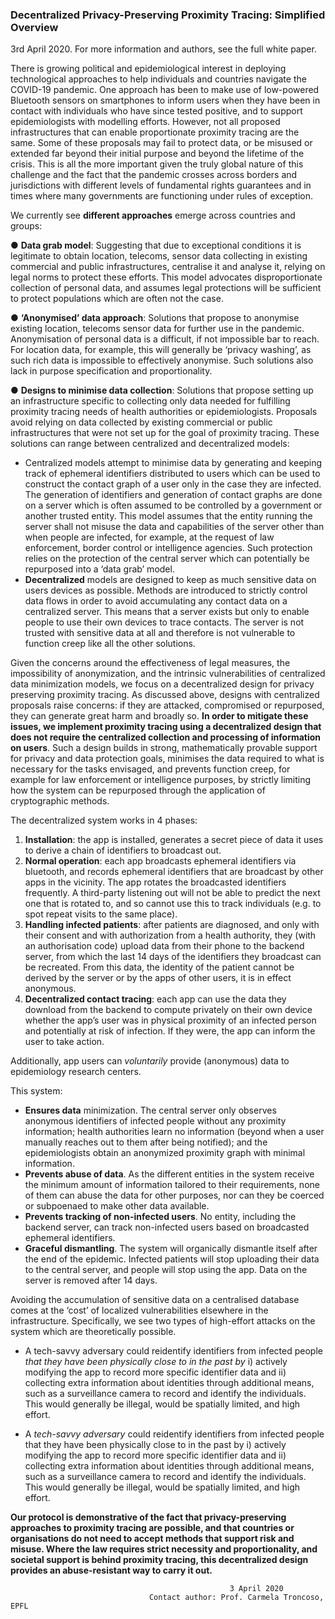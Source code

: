 ### Decentralized Privacy-Preserving Proximity Tracing: Simplified Overview
3rd April 2020. For more information and authors, see the full white paper.

There is growing political and epidemiological interest in deploying technological approaches to help individuals and countries navigate the COVID-19 pandemic. One approach has been to make use of low-powered Bluetooth sensors on smartphones to inform users when they have been in contact with individuals who have since tested positive, and to support epidemiologists with modelling efforts. However, not all proposed infrastructures that can enable proportionate proximity tracing are the same. Some of these proposals may fail to protect data, or be misused or extended far beyond their initial purpose and beyond the lifetime of the crisis. This is all the more important given the truly global nature of this challenge and the fact that the pandemic crosses across borders and jurisdictions with different levels of fundamental rights guarantees and in times where many governments are functioning under rules of exception.

We currently see **different approaches** emerge across countries and groups:

● **Data grab model**: Suggesting that due to exceptional conditions it is legitimate to obtain location, telecoms, sensor data collecting in existing commercial and public infrastructures, centralise it and analyse it, relying on legal norms to protect these efforts. This model advocates disproportionate collection of personal data, and assumes legal protections will be sufficient to protect populations which are often not the case.

● **‘Anonymised’ data approach**: Solutions that propose to anonymise existing location, telecoms sensor data for further use in the pandemic. Anonymisation of personal data is a difficult, if not impossible bar to reach. For location data, for example, this will generally be ‘privacy washing’, as such rich data is impossible to effectively anonymise. Such solutions also lack in purpose specification and proportionality.

●  **Designs to minimise data collection**: Solutions that propose setting up an infrastructure specific to collecting only data needed for fulfilling proximity tracing needs of health authorities or epidemiologists. Proposals avoid relying on data collected by existing commercial or public infrastructures that were not set up for the goal of proximity tracing. These solutions can range between centralized and decentralized models:
- Centralized models attempt to minimise data by generating and keeping track of ephemeral identifiers distributed to users which can be used to construct the contact graph of a user only in the case they are infected. The generation of identifiers and generation of contact graphs are done on a server which is often assumed to be controlled by a government or another trusted entity. This model assumes that the entity running the server shall not misuse the data and capabilities of the server other than when people are infected, for example, at the request of law enforcement, border control or intelligence agencies. Such protection relies on the protection of the central server which can potentially be repurposed into a ‘data grab’ model.
- **Decentralized** models are designed to keep as much sensitive data on users devices as possible. Methods are introduced to strictly control data flows in order to avoid accumulating any contact data on a centralized server. This means that a server exists but only to enable people to use their own devices to trace contacts. The server is not trusted with sensitive data at all and therefore is not vulnerable to function creep like all the other solutions.

Given the concerns around the effectiveness of legal measures, the impossibility of anonymization, and the intrinsic vulnerabilities of centralized data minimization models, we focus on a decentralized design for privacy preserving proximity tracing. As discussed above, designs with centralized proposals raise concerns: if they are attacked, compromised or repurposed, they can generate great harm and broadly so. **In order to mitigate these issues, we implement proximity tracing using a decentralized design that does not require the centralized collection and processing of information on users**. Such a
design builds in strong, mathematically provable support for privacy and data protection goals, minimises the data required to what is necessary for the tasks envisaged, and prevents function creep, for example for law enforcement or intelligence purposes, by strictly limiting how the system can be repurposed through the application of cryptographic methods.

The decentralized system works in 4 phases:
1. **Installation**: the app is installed, generates a secret piece of data it uses to derive a chain of identifiers to broadcast out.
2. **Normal operation**: each app broadcasts ephemeral identifiers via bluetooth, and records ephemeral identifiers that are broadcast by other apps in the vicinity. The app rotates the broadcasted identifiers frequently. A third-party listening out will not be able to predict the next one that is rotated to, and so cannot use this to track individuals (e.g. to spot repeat visits to the same place).
3. **Handling infected patients**: after patients are diagnosed, and only with their consent and with authorization from a health authority, they (with an authorisation code) upload data from their phone to the backend server, from which the last 14 days of the identifiers they broadcast can be recreated. From this data, the identity of the patient cannot be derived by the server or by the apps of other users, it is in effect anonymous.
4. **Decentralized contact tracing**: each app can use the data they download from the backend to compute privately on their own device whether the app’s user was in physical proximity of an infected person and potentially at risk of infection. If they were, the app can inform the user to take action.

Additionally, app users can *voluntarily* provide (anonymous) data to epidemiology research centers.

This system:

- **Ensures data** minimization. The central server only observes anonymous identifiers of infected people without any proximity information; health authorities learn no information (beyond when a user manually reaches out to them after being notified); and the epidemiologists obtain an anonymized proximity graph with minimal information.
-  **Prevents abuse of data**. As the different entities in the system receive the minimum amount of information tailored to their requirements, none of them can abuse the
data for other purposes, nor can they be coerced or subpoenaed to make other data available.
- **Prevents tracking of non-infected users**. No entity, including the backend server, can track non-infected users based on broadcasted ephemeral identifiers.
- **Graceful dismantling**. The system will organically dismantle itself after the end of the epidemic. Infected patients will stop uploading their data to the central server, and people will stop using the app. Data on the server is removed after 14 days.

Avoiding the accumulation of sensitive data on a centralised database comes at the ‘cost’ of localized vulnerabilities elsewhere in the infrastructure. Specifically, we see two types of high-effort attacks on the system which are theoretically possible.

- A tech-savvy adversary could reidentify identifiers from infected people *that they have been physically close to in the past by* i) actively modifying the app to record more specific identifier data and ii) collecting extra information about identities through additional means, such as a surveillance camera to record and identify the individuals. This would generally be illegal, would be spatially limited, and high effort.

- A *tech-savvy adversary* could reidentify identifiers from infected people that they have been physically close to in the past by i) actively modifying the app to record more specific identifier data and ii) collecting extra information about identities through additional means, such as a surveillance camera to record and identify the individuals. This would generally be illegal, would be spatially limited, and high effort. 
 
**Our protocol is demonstrative of the fact that privacy-preserving approaches to proximity tracing are possible, and that countries or organisations do not need to accept methods that support risk and misuse. Where the law requires strict necessity and proportionality, and societal support is behind proximity tracing, this decentralized design provides an abuse-resistant way to carry it out.**

                                                     3 April 2020
                                   Contact author: Prof. Carmela Troncoso, EPFL





